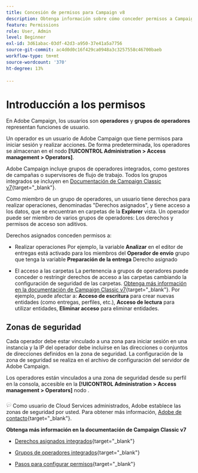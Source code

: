 ```yaml
---
title: Concesión de permisos para Campaign v8
description: Obtenga información sobre cómo conceder permisos a Campaign v8
feature: Permissions
role: User, Admin
level: Beginner
exl-id: 3d61abac-03df-42d3-a950-37e41a5a7756
source-git-commit: ac4d0d0c16f429ca0948a3c3257558c46700baeb
workflow-type: tm+mt
source-wordcount: '370'
ht-degree: 13%

---
```


# Introducción a los permisos

En Adobe Campaign, los usuarios son **operadores** y **grupos de operadores** representan funciones de usuario.

Un operador es un usuario de Adobe Campaign que tiene permisos para iniciar sesión y realizar acciones. De forma predeterminada, los operadores se almacenan en el nodo **[!UICONTROL Administration > Access management > Operators]**.

Adobe Campaign incluye grupos de operadores integrados, como gestores de campañas o supervisores de flujo de trabajo. Todos los grupos integrados se incluyen en [Documentación de Campaign Classic v7](https://experienceleague.adobe.com/docs/campaign-classic/using/getting-started/permissions/access-management-groups.html?lang=en#default-groups){target="_blank"}.

Como miembro de un grupo de operadores, un usuario tiene derechos para realizar operaciones, denominadas &quot;Derechos asignados&quot;, y tiene acceso a los datos, que se encuentran en carpetas de la **Explorer** vista. Un operador puede ser miembro de varios grupos de operadores: Los derechos y permisos de acceso son aditivos.

Derechos asignados conceden permisos a:

* Realizar operaciones Por ejemplo, la variable **Analizar** en el editor de entregas está activado para los miembros del **Operador de envío** grupo que tenga la variable **Preparación de la entrega** Derecho asignado

* El acceso a las carpetas La pertenencia a grupos de operadores puede conceder o restringir derechos de acceso a las carpetas cambiando la configuración de seguridad de las carpetas. [Obtenga más información en la documentación de Campaign Classic v7](https://experienceleague.adobe.com/docs/campaign-classic/using/getting-started/permissions/access-management-folders.html?lang=en#permissions-on-a-folder){target="_blank"}. Por ejemplo, puede afectar a: **Acceso de escritura** para crear nuevas entidades (como entregas, perfiles, etc.), **Acceso de lectura** para utilizar entidades, **Eliminar acceso** para eliminar entidades.

## Zonas de seguridad

Cada operador debe estar vinculado a una zona para iniciar sesión en una instancia y la IP del operador debe incluirse en las direcciones o conjuntos de direcciones definidos en la zona de seguridad. La configuración de la zona de seguridad se realiza en el archivo de configuración del servidor de Adobe Campaign.

Los operadores están vinculados a una zona de seguridad desde su perfil en la consola, accesible en la **[!UICONTROL Administration > Access management > Operators]** nodo .

![](../assets/do-not-localize/speech.png)  Como usuario de Cloud Services administrados, Adobe establece las zonas de seguridad por usted. Para obtener más información, [Adobe de contacto](https://helpx.adobe.com/es/enterprise/admin-guide.html/enterprise/using/support-for-experience-cloud.ug.html){target="_blank"}.

**Obtenga más información en la documentación de Campaign Classic v7**

* [Derechos asignados integrados](https://experienceleague.adobe.com/docs/campaign-classic/using/getting-started/permissions/access-management-named-rights.html){target="_blank"}

* [Grupos de operadores integrados](https://experienceleague.adobe.com/docs/campaign-classic/using/getting-started/permissions/access-management-groups.html?lang=en#default-groups){target="_blank"}

* [Pasos para configurar permisos](https://experienceleague.adobe.com/docs/campaign-classic/using/getting-started/permissions/access-management.html){target="_blank"}
